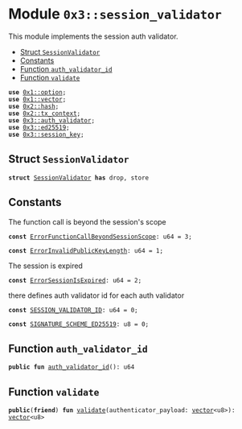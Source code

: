 
<a name="0x3_session_validator"></a>

# Module `0x3::session_validator`

This module implements the session auth validator.


-  [Struct `SessionValidator`](#0x3_session_validator_SessionValidator)
-  [Constants](#@Constants_0)
-  [Function `auth_validator_id`](#0x3_session_validator_auth_validator_id)
-  [Function `validate`](#0x3_session_validator_validate)


<pre><code><b>use</b> <a href="">0x1::option</a>;
<b>use</b> <a href="">0x1::vector</a>;
<b>use</b> <a href="">0x2::hash</a>;
<b>use</b> <a href="">0x2::tx_context</a>;
<b>use</b> <a href="auth_validator.md#0x3_auth_validator">0x3::auth_validator</a>;
<b>use</b> <a href="ed25519.md#0x3_ed25519">0x3::ed25519</a>;
<b>use</b> <a href="session_key.md#0x3_session_key">0x3::session_key</a>;
</code></pre>



<a name="0x3_session_validator_SessionValidator"></a>

## Struct `SessionValidator`



<pre><code><b>struct</b> <a href="session_validator.md#0x3_session_validator_SessionValidator">SessionValidator</a> <b>has</b> drop, store
</code></pre>



<a name="@Constants_0"></a>

## Constants


<a name="0x3_session_validator_ErrorFunctionCallBeyondSessionScope"></a>

The function call is beyond the session's scope


<pre><code><b>const</b> <a href="session_validator.md#0x3_session_validator_ErrorFunctionCallBeyondSessionScope">ErrorFunctionCallBeyondSessionScope</a>: u64 = 3;
</code></pre>



<a name="0x3_session_validator_ErrorInvalidPublicKeyLength"></a>



<pre><code><b>const</b> <a href="session_validator.md#0x3_session_validator_ErrorInvalidPublicKeyLength">ErrorInvalidPublicKeyLength</a>: u64 = 1;
</code></pre>



<a name="0x3_session_validator_ErrorSessionIsExpired"></a>

The session is expired


<pre><code><b>const</b> <a href="session_validator.md#0x3_session_validator_ErrorSessionIsExpired">ErrorSessionIsExpired</a>: u64 = 2;
</code></pre>



<a name="0x3_session_validator_SESSION_VALIDATOR_ID"></a>

there defines auth validator id for each auth validator


<pre><code><b>const</b> <a href="session_validator.md#0x3_session_validator_SESSION_VALIDATOR_ID">SESSION_VALIDATOR_ID</a>: u64 = 0;
</code></pre>



<a name="0x3_session_validator_SIGNATURE_SCHEME_ED25519"></a>



<pre><code><b>const</b> <a href="session_validator.md#0x3_session_validator_SIGNATURE_SCHEME_ED25519">SIGNATURE_SCHEME_ED25519</a>: u8 = 0;
</code></pre>



<a name="0x3_session_validator_auth_validator_id"></a>

## Function `auth_validator_id`



<pre><code><b>public</b> <b>fun</b> <a href="session_validator.md#0x3_session_validator_auth_validator_id">auth_validator_id</a>(): u64
</code></pre>



<a name="0x3_session_validator_validate"></a>

## Function `validate`



<pre><code><b>public</b>(<b>friend</b>) <b>fun</b> <a href="session_validator.md#0x3_session_validator_validate">validate</a>(authenticator_payload: <a href="">vector</a>&lt;u8&gt;): <a href="">vector</a>&lt;u8&gt;
</code></pre>

